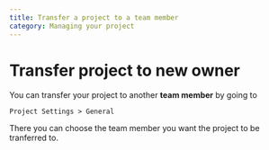 ```yaml
---
title: Transfer a project to a team member
category: Managing your project
---
```


# Transfer project to new owner

You can transfer your project to another **team member** by going to

```Project Settings > General```

There you can choose the team member you want the project to be tranferred to.



